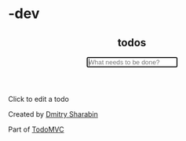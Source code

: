 # -dev
<section mv-app="todoapp" class="todoapp"
			mv-bar="none" mv-storage="local"
			mv-autosave="3"
			mv-mode="edit"
			mv-init="#data">
	<header class="header">
		<h1>todos</h1>
		<form mv-action="set(newTodo, newTodo.trim()), if(newTodo != '', add(newTodo, todo) & set(newTodo, ''))">
			<input property="newTodo" class="new-todo"
					 placeholder="What needs to be done?"
					 autofocus>
		</form>
	</header>
	<!-- This section should be hidden by default and shown when there are todos -->
	<section hidden="[count(todo) = 0]" class="main">

		<input property="toggleAll" id="toggle-all"
				 class="toggle-all" type="checkbox"
				 checked="[todoLeft = 0]">
		<label for="toggle-all" mv-action="set(done, !toggleAll)">
			Mark all as complete
		</label>

		<ul class="todo-list">
			<li mv-multiple="todo"
				 class="[if(done, 'completed')]"
				 hidden="[(done and activeFilter = 'active') or (!done and activeFilter = 'completed')]">
				<div class="view">
					<input property="done" class="toggle" type="checkbox">
					<label property="text">Taste JavaScript</label>
					<button class="destroy" mv-action="delete(todo)"></button>
				</div>
			</li>
		</ul>
	</section>
	<!-- This footer should hidden by default and shown when there are todos -->
	<footer hidden="[count(todo) = 0]" class="footer">
		
		<meta property="todoDone" content="[count(todo where done)]">
		<meta property="todoLeft" content="[count(todo where !done)]">
		
		<!-- This should be `0 items left` by default -->
		<span class="todo-count">
			<strong mv-value="todoLeft">0</strong>
			[if(todoLeft = 1, 'item', 'items')] left
		</span>

		<meta property="activeFilter" content="all" mv-storage="none">
		<ul class="filters">
			<li>
				<a class="[if(activeFilter = 'all', 'selected')]"
					mv-action="set(activeFilter, 'all')">All</a>
			</li>
			<li>
				<a class="[if(activeFilter = 'active', 'selected')]"
					mv-action="set(activeFilter, 'active')">Active</a>
			</li>
			<li>
				<a class="[if(activeFilter = 'completed', 'selected')]"
					mv-action="set(activeFilter, 'completed')">Completed</a>
			</li>
		</ul>
		<!-- Hidden if no completed items are left ↓ -->
		<button hidden="[todoDone = 0]"
				  class="clear-completed"
				  mv-action="delete(todo where done)">
			Clear completed
		</button>
	</footer>
</section>
<footer class="info">
	<p>Click to edit a todo</p>
	<p>Created by <a href="https://d12n.me/">Dmitry Sharabin</a></p>
	<p>Part of <a href="http://todomvc.com">TodoMVC</a></p>
</footer>

<div id="data" hidden>
	{
		"todo": [
			{
				"done": true,
				"text": "Taste JavaScript"
			},
			{
				"text": "Code furiously",
				"done": true
			},
			{
				"text": "Promote Mavo",
				"done": false
			},
			{
				"text": "Give talks",
				"done": false
			},
			{
				"text": "Write tutorials",
				"done": true
			},
			{
				"text": "Have a life!",
				"done": false
			}
		]
	}
</div>
